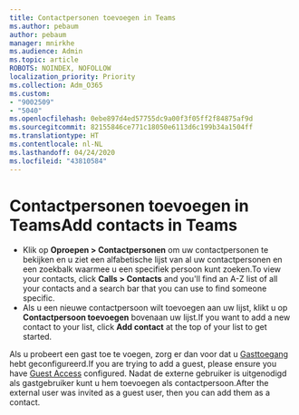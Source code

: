 ```yaml
---
title: Contactpersonen toevoegen in Teams
ms.author: pebaum
author: pebaum
manager: mnirkhe
ms.audience: Admin
ms.topic: article
ROBOTS: NOINDEX, NOFOLLOW
localization_priority: Priority
ms.collection: Adm_O365
ms.custom:
- "9002509"
- "5040"
ms.openlocfilehash: 0ebe897d4ed57755dc9a00f3f05ff2f84875af9d
ms.sourcegitcommit: 82155846ce771c18050e6113d6c199b34a1504ff
ms.translationtype: HT
ms.contentlocale: nl-NL
ms.lasthandoff: 04/24/2020
ms.locfileid: "43810584"
---
```

# <a name="add-contacts-in-teams"></a><span data-ttu-id="9b39a-102">Contactpersonen toevoegen in Teams</span><span class="sxs-lookup"><span data-stu-id="9b39a-102">Add contacts in Teams</span></span>

- <span data-ttu-id="9b39a-103">Klik op **Oproepen > Contactpersonen** om uw contactpersonen te bekijken en u ziet een alfabetische lijst van al uw contactpersonen en een zoekbalk waarmee u een specifiek persoon kunt zoeken.</span><span class="sxs-lookup"><span data-stu-id="9b39a-103">To view your contacts, click **Calls > Contacts** and you'll find an A-Z list of all your contacts and a search bar that you can use to find someone specific.</span></span> 
- <span data-ttu-id="9b39a-104">Als u een nieuwe contactpersoon wilt toevoegen aan uw lijst, klikt u op **Contactpersoon toevoegen** bovenaan uw lijst.</span><span class="sxs-lookup"><span data-stu-id="9b39a-104">If you want to add a new contact to your list, click **Add contact** at the top of your list to get started.</span></span>

<span data-ttu-id="9b39a-105">Als u probeert een gast toe te voegen, zorg er dan voor dat u [Gasttoegang](https://docs.microsoft.com/microsoftteams/set-up-guests) hebt geconfigureerd.</span><span class="sxs-lookup"><span data-stu-id="9b39a-105">If you are trying to add a guest, please ensure you have [Guest Access](https://docs.microsoft.com/microsoftteams/set-up-guests) configured.</span></span> <span data-ttu-id="9b39a-106">Nadat de externe gebruiker is uitgenodigd als gastgebruiker kunt u hem toevoegen als contactpersoon.</span><span class="sxs-lookup"><span data-stu-id="9b39a-106">After the external user was invited as a guest user, then you can add them as a contact.</span></span>
